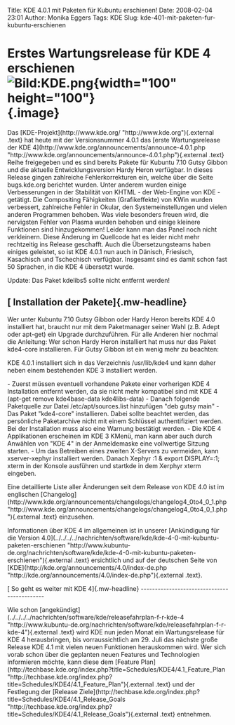 Title: KDE 4.0.1 mit Paketen für Kubuntu erschienen!
Date: 2008-02-04 23:01
Author: Monika Eggers
Tags: KDE
Slug: kde-401-mit-paketen-fur-kubuntu-erschienen

Erstes Wartungsrelease für KDE 4 erschienen![![Bild:KDE.png](http://wiki.kubuntu-de.org/images/Kde.png){width="100" height="100"}](http://wiki.kubuntu-de.org/images/Kde.png "Bild:KDE4-Plasma.png"){.image}
============================================================================================================================================================================================================

</p>
Das [KDE-Projekt](http://www.kde.org/ "http://www.kde.org"){.external
.text} hat heute mit der Versionsnummer 4.0.1 das [erste Wartungsrelease
der KDE
4](http://www.kde.org/announcements/announce-4.0.1.php "http://www.kde.org/announcements/announce-4.0.1.php"){.external
.text} Reihe freigegeben und es sind bereits Pakete für Kubuntu 7.10
Gutsy Gibbon und die aktuelle Entwicklungsversion Hardy Heron verfügbar.
In dieses Release gingen zahlreiche Fehlerkorrekturen ein, welche über
die Seite bugs.kde.org berichtet wurden. Unter anderem wurden einige
Verbesserungen in der Stabilität von KHTML - der Web-Engine von KDE -
getätigt. Die Compositing Fähigkeiten (Grafikeffekte) von KWin wurden
verbessert, zahlreiche Fehler in Okular, den Systemeinstellungen und
vielen anderen Programmen behoben. Was viele besonders freuen wird, die
nervigsten Fehler von Plasma wurden behoben und einige kleinere
Funktionen sind hinzugekommen! Leider kann man das Panel noch nicht
verkleinern. Diese Änderung im Quellcode hat es leider nicht mehr
rechtzeitig ins Release geschafft. Auch die Übersetzungsteams haben
einiges geleistet, so ist KDE 4.0.1 nun auch in Dänisch, Friesisch,
Kasachisch und Tschechisch verfügbar. Insgesamt sind es damit schon fast
50 Sprachen, in die KDE 4 übersetzt wurde. 

</p>
Update: Das Paket kdelibs5 sollte nicht entfernt werden!

</p>
<!--break--><!--break-->

[ Installation der Pakete]{.mw-headline}
----------------------------------------

</p>
Wer unter Kubuntu 7.10 Gutsy Gibbon oder Hardy Heron bereits KDE 4.0
installiert hat, braucht nur mit dem Paketmanager seiner Wahl (z.B.
Adept oder apt-get) ein Upgrade durchzuführen. Für alle Anderen hier
nochmal die Anleitung: Wer schon Hardy Heron installiert hat muss nur
das Paket kde4-core installieren. Für Gutsy Gibbon ist ein wenig mehr zu
beachten:

</p>
KDE 4.0.1 installiert sich in das Verzeichnis /usr/lib/kde4 und kann
daher neben einem bestehenden KDE 3 installiert werden.

</p>
-   Zuerst müssen eventuell vorhandene Pakete einer vorherigen KDE 4
    Installation entfernt werden, da sie nicht mehr kompatibel sind mit
    KDE 4 (apt-get remove kde4base-data kde4libs-data)
-   Danach folgende Paketquelle zur Datei /etc/apt/sources.list
    hinzufügen "deb
    <http://ppa.launchpad.net/kubuntu-members-kde4/ubuntu> gutsy main"
-   Das Paket "kde4-core" installieren. Dabei sollte beachtet werden,
    das persönliche Paketarchive nicht mit einem Schlüssel
    authentifiziert werden. Bei der Installation muss also eine Warnung
    bestätigt werden.
-   Die KDE 4 Applikationen erscheinen im KDE 3 KMenü, man kann aber
    auch durch Anwählen von "KDE 4" in der Anmeldemaske eine vollwertige
    Sitzung starten.
-   Um das Betreiben eines zweiten X-Servers zu vermeiden, kann
    xserver-xephyr installiert werden. Danach Xephyr :1 & export
    DISPLAY=:1; xterm in der Konsole ausführen und startkde in dem
    Xerphyr xterm eingeben.

</p>
Eine detaillierte Liste aller Änderungen seit dem Release von KDE 4.0
ist im englischen
[Changelog](http://www.kde.org/announcements/changelogs/changelog4_0to4_0_1.php "http://www.kde.org/announcements/changelogs/changelog4_0to4_0_1.php"){.external
.text} einzusehen.

</p>
Informationen über KDE 4 im allgemeinen ist in unserer [Ankündigung für
die Version
4.0](../../../../nachrichten/software/kde/kde-4-0-mit-kubuntu-paketen-erschienen "http://www.kubuntu-de.org/nachrichten/software/kde/kde-4-0-mit-kubuntu-paketen-erschienen"){.external
.text} ersichtlich und auf der deutschen Seite von
[KDE](http://kde.org/announcements/4.0/index-de.php "http://kde.org/announcements/4.0/index-de.php"){.external
.text}.

</p>
[ So geht es weiter mit KDE 4]{.mw-headline}
--------------------------------------------

</p>
Wie schon
[angekündigt](../../../../nachrichten/software/kde/releasefahrplan-f-r-kde-4 "http://www.kubuntu-de.org/nachrichten/software/kde/releasefahrplan-f-r-kde-4"){.external
.text} wird KDE nun jeden Monat ein Wartungsrelease für KDE 4
herausbringen, bis vorraussichtlich am 29. Juli das nächste große
Release KDE 4.1 mit vielen neuen Funktionen herauskommen wird. Wer sich
vorab schon über die geplanten neuen Features und Technologien
informieren möchte, kann diese dem [Feature
Plan](http://techbase.kde.org/index.php?title=Schedules/KDE4/4.1_Feature_Plan "http://techbase.kde.org/index.php?title=Schedules/KDE4/4.1_Feature_Plan"){.external
.text} und der Festlegung der [Release
Ziele](http://techbase.kde.org/index.php?title=Schedules/KDE4/4.1_Release_Goals "http://techbase.kde.org/index.php?title=Schedules/KDE4/4.1_Release_Goals"){.external
.text} entnehmen.

</p>

